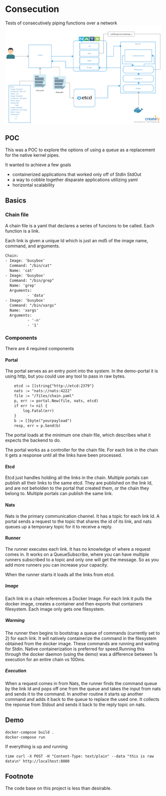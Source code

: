 # Consecution
Tests of consecutively piping functions over a network
![flow diagram](https://raw.githubusercontent.com/consecution/consecution/master/consecution.png)

## POC
This was a POC to explore the options of using a queue as a replacement for the native kernel pipes.

It wanted to achieve a few goals
- containerized applications that worked only off of StdIn StdOut
- a way to cobble together disparate applications utilizing yaml
- horizontal scalability

## Basics

### Chain file
A chain file is a yaml that declares a series of funcions to be called.  Each function is a link.

Each link is given a unique Id which is just an md5 of the image name, command, and arguments.

```
Chain:
- Image: 'busybox'
  Command: "/bin/cat"
  Name: 'cat'
- Image: 'busybox'
  Command: "/bin/grep"
  Name: 'grep'
  Arguments:
          - 'data'
- Image: 'busybox'
  Command: "/bin/xargs"
  Name: 'xargs'
  Arguments:
          - '-n'
          - '1'

```

### Components

There are 4 required components

#### Portal

The portal serves as an entry point into the system.  In the demo-portal it is using http, but you could use any tool to pass in raw bytes.

```
	etcd := []string{"http://etcd:2379"}
	nats := "nats://nats:4222"
	file := "/files/chain.yaml"
	p, err := portal.New(file, nats, etcd)
	if err != nil {
		log.Fatal(err)
	}
	b := []byte("yourpayload")
	resp, err = p.Send(b)
```
The portal loads at the minimum one chain file, which describes what it expects the backend to do.

The portal works as a controller for the chain file.  For each link in the chain it gets a response until all the links have been processed.

#### Etcd
Etcd just handles holding all the links in the chain.  Multiple portals can publish all their links to the same etcd.  They are published on the link Id, and are not beholden to the portal that created them, or the chain they belong to.  Multiple portals can publish the same link.

#### Nats

Nats is the primary communication channel.  It has a topic for each link Id.  A portal sends a request to the topic that shares the id of its link, and nats queues up a temporary topic for it to receive a reply.

#### Runner

The runner executes each link.  It has no knowledge of where a request comes in.  It works on a QueueSubscribe, where you can have multiple runners subscribed to a topic and only one will get the message.  So as you add more runners you can increase your capacity.

When the runner starts it loads all the links from etcd.

##### Image
Each link in a chain references a Docker Image.  For each link it pulls the docker image, creates a container and then exports that containers filesystem.  Each image only gets one filesystem.

##### Warming
The runner then begins to bootstrap a queue of commands (currently set to 2) for each link.  It will natively containerize the command in the filesystem obtained from the docker image.  These commands are running and waiting for Stdin.  Native containerization is preferred for speed.Running this through the docker daemon (using the demo) was a difference between 1s execution for an entire chain vs 100ms.  

##### Execution
When a request comes in from Nats, the runner finds the command queue by the link Id and pops off one from the queue and takes the input from nats and sends it to the command.  In another routine it starts up another command and adds it back to the queue to replace the used one. It collects the reponse from Stdout and sends it back to the reply topic on nats.

## Demo
```
docker-compose build .
docker-compose run
```
If everything is up and running

```
time curl -X POST -H "Content-Type: text/plain" --data "this is raw data\n" http://localhost:8080
```

## Footnote
The code base on this project is less than desirable.
